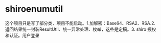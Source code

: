 # shiroenumutil
这个项目只是写了部分类，项目不能启动。1.加解密：Base64、RSA2、RSA.2. 返回结果统一封装ResultUtil、统一异常处理、枚举，这些是定稿。3. shiro 授权和认证。用户登录
